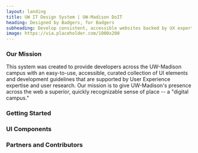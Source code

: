 ```yaml
---
layout: landing
title: UW IT Design System | UW-Madison DoIT
heading: Designed by Badgers, for Badgers
subheading: Develop consistent, accessible websites backed by UX expertise and user research.
image: https://via.placeholder.com/1000x200
---
```


### Our Mission

This system was created to provide developers across the UW-Madison campus with an easy-to-use, accessible, curated collection of UI elements and development guidelines that are supported by User Experience expertise and user research. Our mission is to give UW-Madison's presence across the web a superior, quickly recognizable sense of place -- a "digital campus."

### Getting Started

### UI Components

### Partners and Contributors
